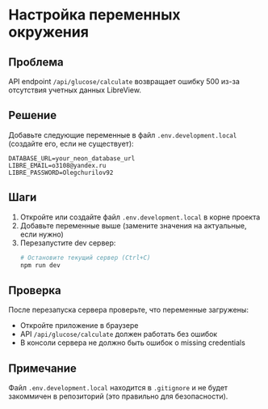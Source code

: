 # Настройка переменных окружения

## Проблема
API endpoint `/api/glucose/calculate` возвращает ошибку 500 из-за отсутствия учетных данных LibreView.

## Решение

Добавьте следующие переменные в файл `.env.development.local` (создайте его, если не существует):

```env
DATABASE_URL=your_neon_database_url
LIBRE_EMAIL=o3108@yandex.ru
LIBRE_PASSWORD=Olegchurilov92
```

## Шаги

1. Откройте или создайте файл `.env.development.local` в корне проекта
2. Добавьте переменные выше (замените значения на актуальные, если нужно)
3. Перезапустите dev сервер:
   ```bash
   # Остановите текущий сервер (Ctrl+C)
   npm run dev
   ```

## Проверка

После перезапуска сервера проверьте, что переменные загружены:
- Откройте приложение в браузере
- API `/api/glucose/calculate` должен работать без ошибок
- В консоли сервера не должно быть ошибок о missing credentials

## Примечание

Файл `.env.development.local` находится в `.gitignore` и не будет закоммичен в репозиторий (это правильно для безопасности).
